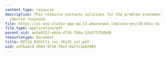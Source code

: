 ```yaml
---
content_type: resource
description: This resource contains solutions for the problem statements related to
  impulse response.
file: https://ol-ocw-studio-app-qa.s3.amazonaws.com/courses/18-03sc-differential-equations-fall-2011/ed7ba4cd2b84971079af0aff21e82983_MIT18_03SCF11_rec_16s25_sol.pdf
file_type: application/pdf
parent_uid: ae5a9153-e84a-4720-7bba-52a575f9d6d8
resourcetype: Document
title: MIT18_03SCF11_rec_16s25_sol.pdf
uid: ed7ba4cd-2b84-9710-79af-0aff21e82983
---
```

